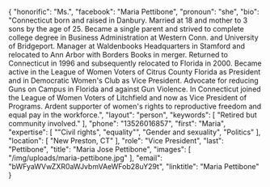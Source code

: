 {
  "honorific": "Ms.",
  "facebook": "Maria Pettibone",
  "pronoun": "she",
  "bio": "Connecticut born and raised in Danbury. Married at 18 and mother to 3 sons by the age of 25. Became a single parent and strived to complete college degree in Business Administration at Western Conn. and University of Bridgeport. Manager at Waldenbooks Headquarters in Stamford and relocated to Ann Arbor with Borders Books in merger. Returned to Connecticut in 1996 and subsequently relocated to Florida in 2000. Became active in the League of Women Voters of Citrus County Florida as President and in Democratic Women's Club as Vice President. Advocate for reducing Guns on Campus in Florida and against Gun Violence. In Connecticut joined the League of Women Voters of Litchfield and now as Vice President of Programs. Ardent supporter of women's rights to reproductive freedom and equal pay in the workforce.",
  "layout": "person",
  "keywords": [
    "Retired but community involved."
  ],
  "phone": "13526016857",
  "first": "Maria",
  "expertise": [
    "\"Civil rights",
    "equality\"",
    "Gender and sexuality",
    "Politics"
  ],
  "location": [
    "New Preston, CT"
  ],
  "role": "Vice President",
  "last": "Pettibone",
  "title": "Maria Jose Pettibone",
  "images": [
    "/img/uploads/maria-pettibone.jpg"
  ],
  "email": "bWFyaWVwZXR0aWJvbmVAeWFob28uY29t",
  "linktitle": "Maria Pettibone"
}